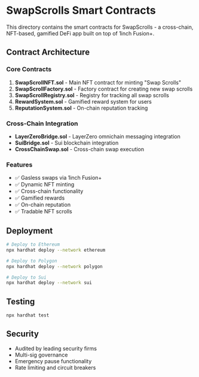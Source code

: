 # SwapScrolls Smart Contracts

This directory contains the smart contracts for SwapScrolls - a cross-chain, NFT-based, gamified DeFi app built on top of 1inch Fusion+.

## Contract Architecture

### Core Contracts

1. **SwapScrollNFT.sol** - Main NFT contract for minting "Swap Scrolls"
2. **SwapScrollFactory.sol** - Factory contract for creating new swap scrolls
3. **SwapScrollRegistry.sol** - Registry for tracking all swap scrolls
4. **RewardSystem.sol** - Gamified reward system for users
5. **ReputationSystem.sol** - On-chain reputation tracking

### Cross-Chain Integration

- **LayerZeroBridge.sol** - LayerZero omnichain messaging integration
- **SuiBridge.sol** - Sui blockchain integration
- **CrossChainSwap.sol** - Cross-chain swap execution

### Features

- ✅ Gasless swaps via 1inch Fusion+
- ✅ Dynamic NFT minting
- ✅ Cross-chain functionality
- ✅ Gamified rewards
- ✅ On-chain reputation
- ✅ Tradable NFT scrolls

## Deployment

```bash
# Deploy to Ethereum
npx hardhat deploy --network ethereum

# Deploy to Polygon
npx hardhat deploy --network polygon

# Deploy to Sui
npx hardhat deploy --network sui
```

## Testing

```bash
npx hardhat test
```

## Security

- Audited by leading security firms
- Multi-sig governance
- Emergency pause functionality
- Rate limiting and circuit breakers 